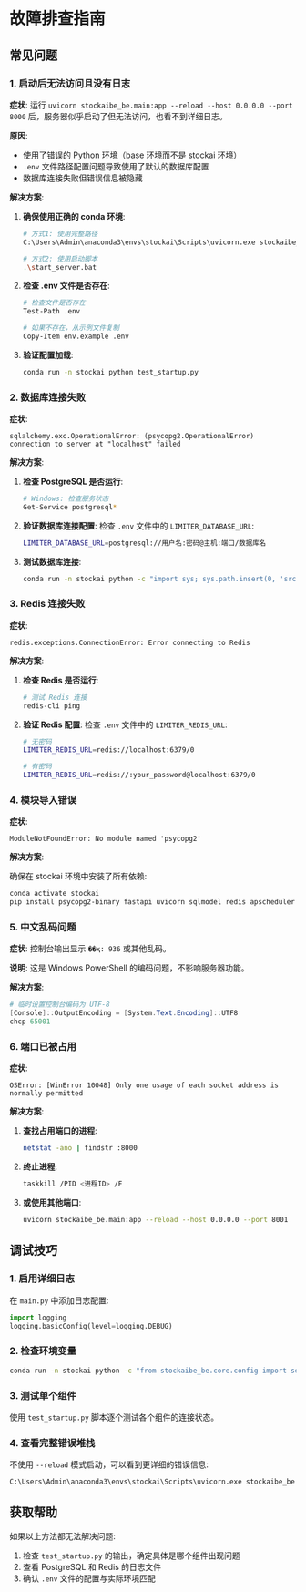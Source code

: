 # 故障排查指南

## 常见问题

### 1. 启动后无法访问且没有日志

**症状**: 运行 `uvicorn stockaibe_be.main:app --reload --host 0.0.0.0 --port 8000` 后，服务器似乎启动了但无法访问，也看不到详细日志。

**原因**:
- 使用了错误的 Python 环境（base 环境而不是 stockai 环境）
- `.env` 文件路径配置问题导致使用了默认的数据库配置
- 数据库连接失败但错误信息被隐藏

**解决方案**:

1. **确保使用正确的 conda 环境**:
   ```bash
   # 方式1: 使用完整路径
   C:\Users\Admin\anaconda3\envs\stockai\Scripts\uvicorn.exe stockaibe_be.main:app --reload --host 0.0.0.0 --port 8000
   
   # 方式2: 使用启动脚本
   .\start_server.bat
   ```

2. **检查 .env 文件是否存在**:
   ```bash
   # 检查文件是否存在
   Test-Path .env
   
   # 如果不存在，从示例文件复制
   Copy-Item env.example .env
   ```

3. **验证配置加载**:
   ```bash
   conda run -n stockai python test_startup.py
   ```

### 2. 数据库连接失败

**症状**: 
```
sqlalchemy.exc.OperationalError: (psycopg2.OperationalError) connection to server at "localhost" failed
```

**解决方案**:

1. **检查 PostgreSQL 是否运行**:
   ```bash
   # Windows: 检查服务状态
   Get-Service postgresql*
   ```

2. **验证数据库连接配置**:
   检查 `.env` 文件中的 `LIMITER_DATABASE_URL`:
   ```bash
   LIMITER_DATABASE_URL=postgresql://用户名:密码@主机:端口/数据库名
   ```

3. **测试数据库连接**:
   ```bash
   conda run -n stockai python -c "import sys; sys.path.insert(0, 'src'); from stockaibe_be.core.database import engine; from sqlalchemy import text; conn = engine.connect(); print('Connected:', conn.execute(text('SELECT 1')).scalar())"
   ```

### 3. Redis 连接失败

**症状**:
```
redis.exceptions.ConnectionError: Error connecting to Redis
```

**解决方案**:

1. **检查 Redis 是否运行**:
   ```bash
   # 测试 Redis 连接
   redis-cli ping
   ```

2. **验证 Redis 配置**:
   检查 `.env` 文件中的 `LIMITER_REDIS_URL`:
   ```bash
   # 无密码
   LIMITER_REDIS_URL=redis://localhost:6379/0
   
   # 有密码
   LIMITER_REDIS_URL=redis://:your_password@localhost:6379/0
   ```

### 4. 模块导入错误

**症状**:
```
ModuleNotFoundError: No module named 'psycopg2'
```

**解决方案**:

确保在 stockai 环境中安装了所有依赖:
```bash
conda activate stockai
pip install psycopg2-binary fastapi uvicorn sqlmodel redis apscheduler
```

### 5. 中文乱码问题

**症状**: 控制台输出显示 `��ҳ: 936` 或其他乱码。

**说明**: 这是 Windows PowerShell 的编码问题，不影响服务器功能。

**解决方案**:
```powershell
# 临时设置控制台编码为 UTF-8
[Console]::OutputEncoding = [System.Text.Encoding]::UTF8
chcp 65001
```

### 6. 端口已被占用

**症状**:
```
OSError: [WinError 10048] Only one usage of each socket address is normally permitted
```

**解决方案**:

1. **查找占用端口的进程**:
   ```bash
   netstat -ano | findstr :8000
   ```

2. **终止进程**:
   ```bash
   taskkill /PID <进程ID> /F
   ```

3. **或使用其他端口**:
   ```bash
   uvicorn stockaibe_be.main:app --reload --host 0.0.0.0 --port 8001
   ```

## 调试技巧

### 1. 启用详细日志

在 `main.py` 中添加日志配置:
```python
import logging
logging.basicConfig(level=logging.DEBUG)
```

### 2. 检查环境变量

```bash
conda run -n stockai python -c "from stockaibe_be.core.config import settings; print(vars(settings))"
```

### 3. 测试单个组件

使用 `test_startup.py` 脚本逐个测试各个组件的连接状态。

### 4. 查看完整错误堆栈

不使用 `--reload` 模式启动，可以看到更详细的错误信息:
```bash
C:\Users\Admin\anaconda3\envs\stockai\Scripts\uvicorn.exe stockaibe_be.main:app --host 0.0.0.0 --port 8000
```

## 获取帮助

如果以上方法都无法解决问题:

1. 检查 `test_startup.py` 的输出，确定具体是哪个组件出现问题
2. 查看 PostgreSQL 和 Redis 的日志文件
3. 确认 `.env` 文件的配置与实际环境匹配
